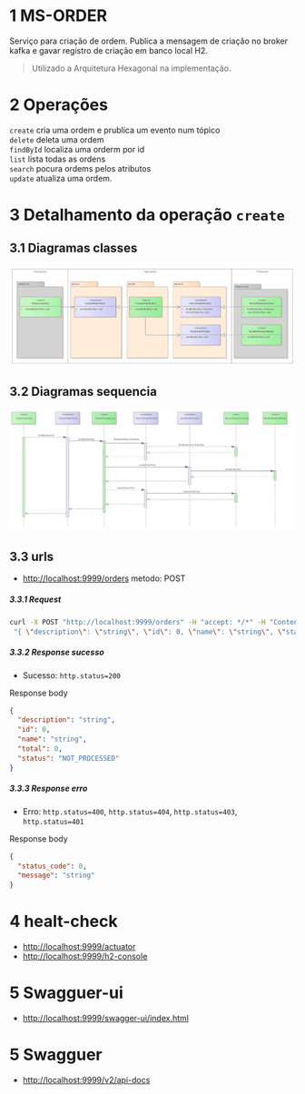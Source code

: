# 1 MS-ORDER  
Serviço para criação de ordem. Publica a mensagem de criação no broker kafka e gavar registro de criação em banco local H2.  
> Utilizado a Arquitetura Hexagonal na implementação.  

# 2 Operações   
`create` cria uma ordem e prublica um evento num tópico  
`delete` deleta uma ordem  
`findById` localiza uma orderm por id  
`list` lista todas as ordens  
`search` pocura ordems pelos atributos  
`update` atualiza uma ordem.  

# 3 Detalhamento da operação `create`
## 3.1 Diagramas classes  
![nome](src/main/resources/img/class1.png)  


## 3.2 Diagramas sequencia  
![nome](src/main/resources/img/sequence1.png)  

## 3.3 urls
* [http://localhost:9999/orders](http://localhost:9999/orders)  metodo: POST
 
##### 3.3.1 Request 
```bash 
curl -X POST "http://localhost:9999/orders" -H "accept: */*" -H "Content-Type: application/json" -d  
 "{ \"description\": \"string\", \"id\": 0, \"name\": \"string\", \"status\": \"NOT_PROCESSED\", \"total\": 0}" 
```

##### 3.3.2 Response sucesso
* Sucesso: `http.status=200`  
 
Response body  

```json  
{
  "description": "string",
  "id": 0,
  "name": "string",
  "total": 0,
  "status": "NOT_PROCESSED"
}
```

##### 3.3.3 Response erro
* Erro: `http.status=400`, `http.status=404`, `http.status=403`, `http.status=401` 
 
Response body  

```json  
{
  "status_code": 0,
  "message": "string"
}
```

# 4 healt-check  
* [http://localhost:9999/actuator](http://localhost:9999/actuator)  
* [http://localhost:9999/h2-console](http://localhost:9999/h2-console)  

# 5 Swagguer-ui  
* [http://localhost:9999/swagger-ui/index.html](http://localhost:9999/swagger-ui/index.html)  

# 5 Swagguer
* [http://localhost:9999/v2/api-docs](http://localhost:9999/v2/api-docs)  

 
